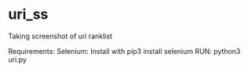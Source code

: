 # uri_ss
Taking screenshot of uri ranklist

Requirements:
	Selenium: Install with pip3 install selenium
RUN: python3 uri.py